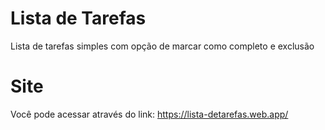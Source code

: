 # Lista de Tarefas
Lista de tarefas simples com opção de marcar como completo e exclusão

# Site
Você pode acessar através do link:
https://lista-detarefas.web.app/